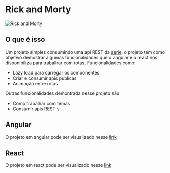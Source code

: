 # Rick and Morty

![Rick and Morty](https://repository-images.githubusercontent.com/120371205/b6740400-92d4-11ea-8a13-d5f6e0558e9b)

## O que é isso

Um projeto simples consumindo uma api REST da [serie](http://rickandmortyapi.com), o projeto tem como objetivo demostrar algumas funcionalidades que o angular e o react nos disponibiliza para trabalhar com rotas. Funcionalidades como:

- Lazy load para carregar os componentes.
- Criar e consumir apis publicas
- Animação entre rotas

Outras funcionalidades demontrada nesse projeto são

- Como trabalhar com temas
- Consumir apis REST`s

## Angular

O projeto em angular pode ser visualizado nesse [link](http://angular-rick-morty.surge.sh)

## React

O projeto em react pode ser visualizado nesse [link](http://react-rick-morty.surge.sh)
